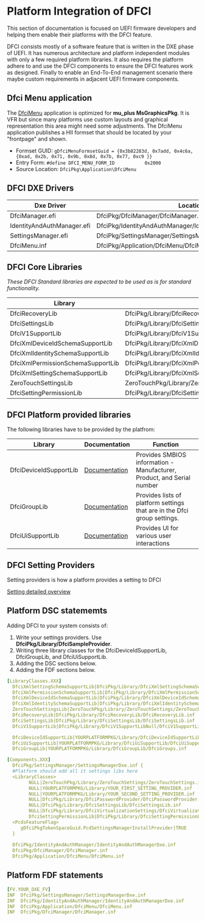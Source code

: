 # Platform Integration of DFCI

This section of documentation is focused on UEFI firmware developers and helping them enable their platforms with the DFCI feature.  

DFCI consists mostly of a software feature that is written in the DXE phase of UEFI.  It has numerous architecture and platform independent modules with only a few required platform libraries.  It also requires the platform adhere to and use the DFCI components to ensure the DFCI features work as designed.  Finally to enable an End-To-End management scenario there maybe custom requirements in adjacent UEFI firmware components.

## Dfci Menu application

The [DfciMenu](https://github.com/microsoft/mu_plus/tree/dev/201908/DfciPkg/Application/DfciMenu) application is optimized for **mu_plus MsGraphicsPkg**.  It is VFR but since many platforms use custom layouts and graphical representation this area might need some adjustments.  The DfciMenu application publishes a HII formset that should be located by your "frontpage" and shown.

* Formset GUID: `gDfciMenuFormsetGuid = {0x3b82283d, 0x7add, 0x4c6a, {0xad, 0x2b, 0x71, 0x9b, 0x8d, 0x7b, 0x77, 0xc9 }}`
* Entry Form: `#define DFCI_MENU_FORM_ID           0x2000`
* Source Location: `DfciPkg\Application\DfciMenu`

## DFCI DXE Drivers

| Dxe Driver | Location |
| ---| ---|
| DfciManager.efi | DfciPkg/DfciManager/DfciManager.inf |
| IdentityAndAuthManager.efi | DfciPkg/IdentityAndAuthManager/IdentityAndAuthManagerDxe.inf |
| SettingsManager.efi | DfciPkg/SettingsManager/SettingsManagerDxe.inf |
| DfciMenu.inf | DfciPkg/Application/DfciMenu/DfciMenu.inf |

## DFCI Core Libraries

*These DFCI Standard libraries are expected to be used as is for standard functionality.*

| Library | Location |
| --- | ---|
| DfciRecoveryLib | DfciPkg/Library/DfciRecoveryLib/DfciRecoveryLib.inf |
| DfciSettingsLib | DfciPkg/Library/DfciSettingsLib/DfciSettingsLib.inf |
| DfciV1SupportLib | DfciPkg/Library/DfciV1SupportLibNull/DfciV1SupportLibNull.inf |
| DfciXmlDeviceIdSchemaSupportLib | DfciPkg/Library/DfciXmlDeviceIdSchemaSupportLib/DfciXmlDeviceIdSchemaSupportLib.inf |
| DfciXmlIdentitySchemaSupportLib | DfciPkg/Library/DfciXmlIdentitySchemaSupportLib/DfciXmlIdentitySchemaSupportLib.inf |
| DfciXmlPermissionSchemaSupportLib | DfciPkg/Library/DfciXmlPermissionSchemaSupportLib/DfciXmlPermissionSchemaSupportLib.inf |
| DfciXmlSettingSchemaSupportLib | DfciPkg/Library/DfciXmlSettingSchemaSupportLib/DfciXmlSettingSchemaSupportLib.inf |
| ZeroTouchSettingsLib | ZeroTouchPkg/Library/ZeroTouchSettings/ZeroTouchSettings.inf|
| DfciSettingPermissionLib | DfciPkg/Library/DfciSettingPermissionLib/DfciSettingPermissionLib.inf |

## DFCI Platform provided libraries

The following libraries have to be provided by the platfrom:

| Library | Documentation | Function |
| ----- | -----| ----- |
| DfciDeviceIdSupportLib | [Documentation](DfciDeviceIdSupportLib.md) | Provides SMBIOS information - Manufacturer, Product, and Serial number |
| DfciGroupLib | [Documentation](DfciGroups.md) | Provides lists of platform settings that are in the Dfci group settings.
| DfciUiSupportLib | [Documentation](DfciUiSupportLib.md) | Provides UI for various user interactions |

## DFCI Setting Providers

Setting providers is how a platform provides a setting to DFCI

[Setting detailed overview](DfciSettingProviders.md)

## Platform DSC statememts

Adding DFCI to your system consists of:

1. Write your settings providers. Use **DfciPkg/Library/DfciSampleProvider**.
2. Writing three library classes for the DfciDeviceIdSupportLib, DfciGroupLib, and DfciUiSupportLib.
3. Adding the DSC sections below.
4. Adding the FDF sections below.

``` yaml
[LibraryClasses.XXX]
  DfciXmlSettingSchemaSupportLib|DfciPkg/Library/DfciXmlSettingSchemaSupportLib/DfciXmlSettingSchemaSupportLib.inf
  DfciXmlPermissionSchemaSupportLib|DfciPkg/Library/DfciXmlPermissionSchemaSupportLib/DfciXmlPermissionSchemaSupportLib.inf
  DfciXmlDeviceIdSchemaSupportLib|DfciPkg/Library/DfciXmlDeviceIdSchemaSupportLib/DfciXmlDeviceIdSchemaSupportLib.inf
  DfciXmlIdentitySchemaSupportLib|DfciPkg/Library/DfciXmlIdentitySchemaSupportLib/DfciXmlIdentitySchemaSupportLib.inf
  ZeroTouchSettingsLib|ZeroTouchPkg/Library/ZeroTouchSettings/ZeroTouchSettings.inf
  DfciRecoveryLib|DfciPkg/Library/DfciRecoveryLib/DfciRecoveryLib.inf
  DfciSettingsLib|DfciPkg/Library/DfciSettingsLib/DfciSettingsLib.inf
  DfciV1SupportLib|DfciPkg/Library/DfciV1SupportLibNull/DfciV1SupportLibNull.inf

  DfciDeviceIdSupportLib|YOURPLATFORMPKG/Library/DfciDeviceIdSupportLib/DfciDeviceIdSupportLib.inf
  DfciUiSupportLib|YOURPLATFORMPKG/Library/DfciUiSupportLib/DfciUiSupportLib.inf
  DfciGroupLib|YOURPLATFORMPKG/Library/DfciGroupLib/DfciGroups.inf

[Components.XXX]
  DfciPkg/SettingsManager/SettingsManagerDxe.inf {
  #Platform should add all it settings libs here
  <LibraryClasses>
        NULL|ZeroTouchPkg/Library/ZeroTouchSettings/ZeroTouchSettings.inf
        NULL|YOURPLATFORMPKG/Library/YOUR_FIRST_SETTING_PROVIDER.inf
        NULL|YOURPLATFORMPKG/Library/YOUR_SECOND_SETTING_PROVIDER.inf
        NULL|DfciPkg/Library/DfciPasswordProvider/DfciPasswordProvider.inf
        NULL|DfciPkg/Library/DfciSettingsLib/DfciSettingsLib.inf
        NULL|DfciPkg/Library/DfciVirtualizationSettings/DfciVirtualizationSettings.inf
        DfciSettingPermissionLib|DfciPkg/Library/DfciSettingPermissionLib/DfciSettingPermissionLib.inf
  <PcdsFeatureFlag>
     gDfciPkgTokenSpaceGuid.PcdSettingsManagerInstallProvider|TRUE
  }
  
  DfciPkg/IdentityAndAuthManager/IdentityAndAuthManagerDxe.inf
  DfciPkg/DfciManager/DfciManager.inf
  DfciPkg/Application/DfciMenu/DfciMenu.inf

```

## Platform FDF statements

```yaml
[FV.YOUR_DXE_FV]
INF  DfciPkg/SettingsManager/SettingsManagerDxe.inf
INF  DfciPkg/IdentityAndAuthManager/IdentityAndAuthManagerDxe.inf
INF  DfciPkg/Application/DfciMenu/DfciMenu.inf
INF  DfciPkg/DfciManager/DfciManager.inf
```

